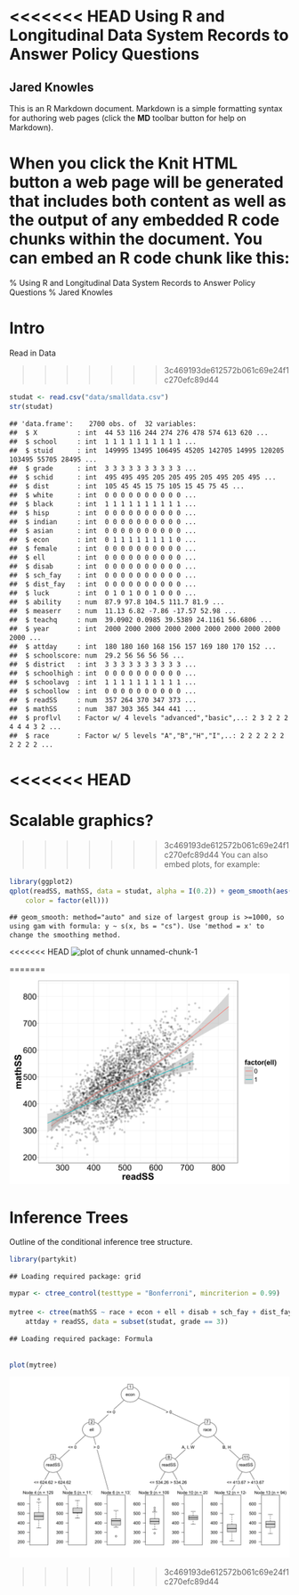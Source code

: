 <<<<<<< HEAD
Using R and Longitudinal Data System Records to Answer Policy Questions
==========================================================================
Jared Knowles
--------------------------------------------


This is an R Markdown document. Markdown is a simple formatting syntax for authoring web pages (click the **MD** toolbar button for help on Markdown).

When you click the **Knit HTML** button a web page will be generated that includes both content as well as the output of any embedded R code chunks within the document. You can embed an R code chunk like this:
=======
% Using R and Longitudinal Data System Records to Answer Policy Questions
% Jared Knowles


# Intro
Read in Data
>>>>>>> 3c469193de612572b061c69e24f1c270efc89d44



```r
studat <- read.csv("data/smalldata.csv")
str(studat)
```



```
## 'data.frame':	2700 obs. of  32 variables:
##  $ X          : int  44 53 116 244 274 276 478 574 613 620 ...
##  $ school     : int  1 1 1 1 1 1 1 1 1 1 ...
##  $ stuid      : int  149995 13495 106495 45205 142705 14995 120205 103495 55705 28495 ...
##  $ grade      : int  3 3 3 3 3 3 3 3 3 3 ...
##  $ schid      : int  495 495 495 205 205 495 205 495 205 495 ...
##  $ dist       : int  105 45 45 15 75 105 15 45 75 45 ...
##  $ white      : int  0 0 0 0 0 0 0 0 0 0 ...
##  $ black      : int  1 1 1 1 1 1 1 1 1 1 ...
##  $ hisp       : int  0 0 0 0 0 0 0 0 0 0 ...
##  $ indian     : int  0 0 0 0 0 0 0 0 0 0 ...
##  $ asian      : int  0 0 0 0 0 0 0 0 0 0 ...
##  $ econ       : int  0 1 1 1 1 1 1 1 1 0 ...
##  $ female     : int  0 0 0 0 0 0 0 0 0 0 ...
##  $ ell        : int  0 0 0 0 0 0 0 0 0 0 ...
##  $ disab      : int  0 0 0 0 0 0 0 0 0 0 ...
##  $ sch_fay    : int  0 0 0 0 0 0 0 0 0 0 ...
##  $ dist_fay   : int  0 0 0 0 0 0 0 0 0 0 ...
##  $ luck       : int  0 1 0 1 0 0 1 0 0 0 ...
##  $ ability    : num  87.9 97.8 104.5 111.7 81.9 ...
##  $ measerr    : num  11.13 6.82 -7.86 -17.57 52.98 ...
##  $ teachq     : num  39.0902 0.0985 39.5389 24.1161 56.6806 ...
##  $ year       : int  2000 2000 2000 2000 2000 2000 2000 2000 2000 2000 ...
##  $ attday     : int  180 180 160 168 156 157 169 180 170 152 ...
##  $ schoolscore: num  29.2 56 56 56 56 ...
##  $ district   : int  3 3 3 3 3 3 3 3 3 3 ...
##  $ schoolhigh : int  0 0 0 0 0 0 0 0 0 0 ...
##  $ schoolavg  : int  1 1 1 1 1 1 1 1 1 1 ...
##  $ schoollow  : int  0 0 0 0 0 0 0 0 0 0 ...
##  $ readSS     : num  357 264 370 347 373 ...
##  $ mathSS     : num  387 303 365 344 441 ...
##  $ proflvl    : Factor w/ 4 levels "advanced","basic",..: 2 3 2 2 2 4 4 4 3 2 ...
##  $ race       : Factor w/ 5 levels "A","B","H","I",..: 2 2 2 2 2 2 2 2 2 2 ...
```




<<<<<<< HEAD
=======
# Scalable graphics?

>>>>>>> 3c469193de612572b061c69e24f1c270efc89d44
You can also embed plots, for example:



```r
library(ggplot2)
qplot(readSS, mathSS, data = studat, alpha = I(0.2)) + geom_smooth(aes(group = ell, 
    color = factor(ell)))
```



```
## geom_smooth: method="auto" and size of largest group is >=1000, so using gam with formula: y ~ s(x, bs = "cs"). Use 'method = x' to change the smoothing method.
```

<<<<<<< HEAD
![plot of chunk unnamed-chunk-1](figure/unnamed-chunk-1.png) 

=======
![plot of chunk unnamed-chunk-1](figure/unnamed-chunk-1.svg) 


# Inference Trees

Outline of the conditional inference tree structure. 


```r
library(partykit)
```



```
## Loading required package: grid
```



```r
mypar <- ctree_control(testtype = "Bonferroni", mincriterion = 0.99)

mytree <- ctree(mathSS ~ race + econ + ell + disab + sch_fay + dist_fay + 
    attday + readSS, data = subset(studat, grade == 3))
```



```
## Loading required package: Formula
```



```r

plot(mytree)
```

![plot of chunk parttree](figure/parttree.svg) 
>>>>>>> 3c469193de612572b061c69e24f1c270efc89d44

